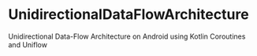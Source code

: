 # UnidirectionalDataFlowArchitecture
Unidirectional Data-Flow Architecture on Android using Kotlin Coroutines and Uniflow
